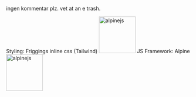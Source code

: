 ingen kommentar plz. vet at an e trash. 


Styling: Friggings inline css (Tailwind) <img src="https://upload.wikimedia.org/wikipedia/commons/thumb/d/d5/Tailwind_CSS_Logo.svg/1024px-Tailwind_CSS_Logo.svg.png" alt="alpinejs" width="100" height="100">
JS Framework: Alpine <img src="https://alpinejs.dev/alpine_long.svg" alt="alpinejs" width="100" height="100">